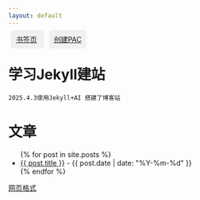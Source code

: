 ```yaml
---
layout: default
---
```


<span style="background-color: #f0f0f0; padding: 10px; margin: 5px; border-radius: 5px;">
  <a href="https://shuqian.111600.xyz/">书签页</a>
</span>
<span style="background-color: #f0f0f0; padding: 10px; margin: 5px; border-radius: 5px;">
  <a href="https://sspac.111600.xyz/">创建PAC</a>
</span>


# 学习Jekyll建站

```
2025.4.3使用Jekyll+AI 搭建了博客站
```


<h1>文章</h1>
<ul>
  {% for post in site.posts %}
  <li><a href="{{ post.url }}">{{ post.title }}</a> - {{ post.date | date: "%Y-%m-%d" }}</li>
  {% endfor %}
</ul>


[网页格式](./another-page.html)


